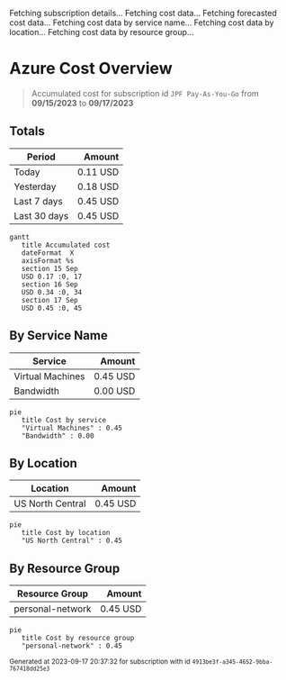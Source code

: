 Fetching subscription details...
Fetching cost data...
Fetching forecasted cost data...
Fetching cost data by service name...
Fetching cost data by location...
Fetching cost data by resource group...
# Azure Cost Overview

> Accumulated cost for subscription id `JPF Pay-As-You-Go` from **09/15/2023** to **09/17/2023**

## Totals

|Period|Amount|
|---|---:|
|Today|0.11 USD|
|Yesterday|0.18 USD|
|Last 7 days|0.45 USD|
|Last 30 days|0.45 USD|

```mermaid
gantt
   title Accumulated cost
   dateFormat  X
   axisFormat %s
   section 15 Sep
   USD 0.17 :0, 17
   section 16 Sep
   USD 0.34 :0, 34
   section 17 Sep
   USD 0.45 :0, 45
```

## By Service Name

|Service|Amount|
|---|---:|
|Virtual Machines|0.45 USD|
|Bandwidth|0.00 USD|

```mermaid
pie
   title Cost by service
   "Virtual Machines" : 0.45
   "Bandwidth" : 0.00
```

## By Location

|Location|Amount|
|---|---:|
|US North Central|0.45 USD|

```mermaid
pie
   title Cost by location
   "US North Central" : 0.45
```

## By Resource Group

|Resource Group|Amount|
|---|---:|
|personal-network|0.45 USD|

```mermaid
pie
   title Cost by resource group
   "personal-network" : 0.45
```

<sup>Generated at 2023-09-17 20:37:32 for subscription with id `4913be3f-a345-4652-9bba-767418dd25e3`</sup>
